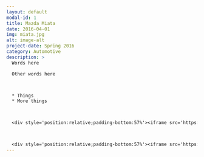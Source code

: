 ```yaml
---
layout: default
modal-id: 1
title: Mazda Miata
date: 2016-04-01
img: miata.jpg
alt: image-alt
project-date: Spring 2016
category: Automotive
description: >
  Words here

  Other words here



  * Things
  * More things



  <div style='position:relative;padding-bottom:57%'><iframe src='https://gfycat.com/ifr/ShamefulTemptingBlacklab' frameborder='0' scrolling='no' width='100%' height='100%' style='position:absolute;top:0;left:0;' allowfullscreen></iframe></div>



  <div style='position:relative;padding-bottom:57%'><iframe src='https://gfycat.com/ifr/VagueRemarkableCorydorascatfish' frameborder='0' scrolling='no' width='100%' height='100%' style='position:absolute;top:0;left:0;' allowfullscreen></iframe></div>
---
```

